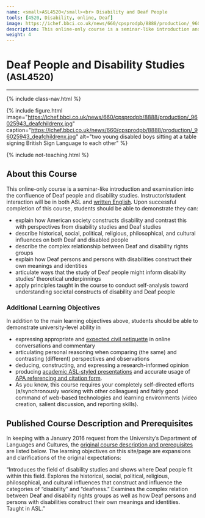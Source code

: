 ```yaml
---
name: <small>ASL4520</small><br> Disability and Deaf People
tools: [4520, Disability, online, Deaf]
image: https://ichef.bbci.co.uk/news/660/cpsprodpb/8888/production/_96025943_deafchildrenx.jpg
description: This online-only course is a seminar-like introduction and examination into the confluence of Deaf people and disability studies.
weight: 4
---
```

# Deaf People and Disability Studies <small>(ASL4520)</small>

***

{% include class-nav.html %}

{% include figure.html image="https://ichef.bbci.co.uk/news/660/cpsprodpb/8888/production/_96025943_deafchildrenx.jpg" caption="https://ichef.bbci.co.uk/news/660/cpsprodpb/8888/production/_96025943_deafchildrenx.jpg" alt="two young disabled boys sitting at a table signing British Sign Language to each other" %}

{% include not-teaching.html %}

## About this Course

<p class="lead">This online-only course is a seminar-like introduction and examination into the confluence of Deaf people and disability studies. Instructor/student interaction will be in both ASL and <a href="http://www.hemingwayapp.com">written English</a>. Upon successful completion of this course, students should be able to demonstrate they can:</p>

* explain how American society constructs disability and contrast this with perspectives from disability studies and Deaf studies
* describe historical, social, political, religious, philosophical, and cultural influences on both Deaf and disabled people
* describe the complex relationship between Deaf and disability rights groups
* explain how Deaf persons and persons with disabilities construct their own meanings and identities
* articulate ways that the study of Deaf people might inform disability studies’ theoretical underpinnings
* apply principles taught in the course to conduct self-analysis toward understanding societal constructs of disability and Deaf people

### Additional Learning Objectives
In addition to the main learning objectives above, students should be able to demonstrate university-level ability in

* expressing appropriate and [expected civil netiquette](https://uvu.instructure.com/courses/474212/pages/course-etiquette-netiquette-and-contributing) in online conversations and commentary
* articulating personal reasoning when comparing (the same) and contrasting (different) perspectives and observations
* deducing, constructing, and expressing a research-informed opinion
* producing [academic ASL-styled presentations](https://www.youtube.com/watch?v=VX18-4m-EN0) and accurate usage of [APA referencing and citation form](http://linguistics.byu.edu/faculty/henrichsenl/APA/APA01.html).
* As you know, this course requires your completely self-directed efforts (a/synchronously working with other colleagues) and fairly good command of web-based technologies and learning environments (video creation, salient discussion, and reporting skills).

## Published Course Description and Prerequisites
In keeping with a January 2016 request from the University’s Department of Languages and Cultures, the [original course description and prerequisites](http://www.uvu.edu/catalog/current/courses/american-sign-language/#ASL-4520) are listed below. The learning objectives on this site/page are expansions and clarifications of the original expectations:

“Introduces the field of disability studies and shows where Deaf people fit within this field. Explores the historical, social, political, religious, philosophical, and cultural influences that construct and influence the categories of “disability” and “deafness.” Examines the complex relation between Deaf and disability rights groups as well as how Deaf persons and persons with disabilities construct their own meanings and identities. Taught in ASL.”